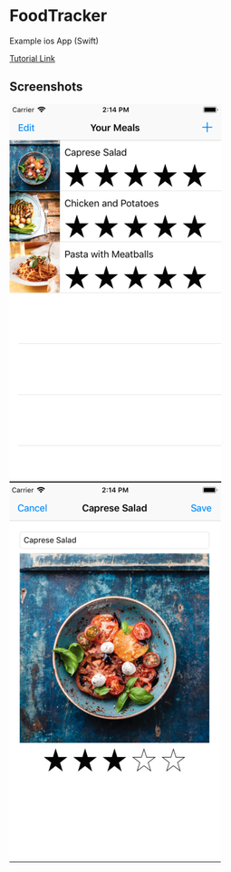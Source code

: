 # FoodTracker
Example ios App (Swift)

[Tutorial Link](https://developer.apple.com/library/archive/referencelibrary/GettingStarted/DevelopiOSAppsSwift/index.html#//apple_ref/doc/uid/TP40015214-CH2-SW1)

## Screenshots
![Screen-1](./Screen-1.png)
![Screen-2](./Screen-2.png)

